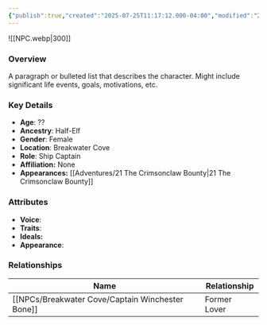 ```yaml
---
{"publish":true,"created":"2025-07-25T11:17:12.000-04:00","modified":"2025-08-14T15:53:32.600-04:00","published":"2025-08-14T15:53:32.600-04:00","cssclasses":"","Age":"??","Ancestry":["Half-Elf"],"Gender":"Female","Location":["Breakwater Cove"],"Role":["Ship Captain"],"Affiliation":["None"],"Appearances":["[[21 The Crimsonclaw Bounty]]"]}
---
```



![[NPC.webp\|300]]

### Overview
A paragraph or bulleted list that describes the character. Might include significant life events, goals, motivations, etc.

### Key Details
- **Age**: ??
- **Ancestry**: Half-Elf
- **Gender**: Female
- **Location**: Breakwater Cove
- **Role**: Ship Captain
- **Affiliation:** None
- **Appearances:** [[Adventures/21 The Crimsonclaw Bounty\|21 The Crimsonclaw Bounty]]

### Attributes
- **Voice**: 
- **Traits**: 
- **Ideals:** 
- **Appearance**: 

### Relationships

| Name                        | Relationship |
| --------------------------- | ------------ |
| [[NPCs/Breakwater Cove/Captain Winchester Bone]] | Former Lover |


